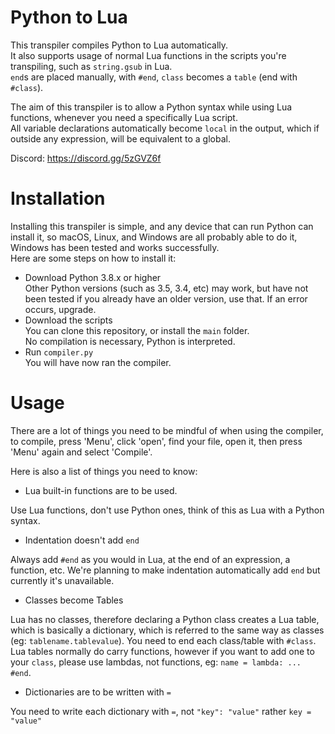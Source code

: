 # Python to Lua
This transpiler compiles Python to Lua automatically.<br>
It also supports usage of normal Lua functions in the scripts you're transpiling, such as `string.gsub` in Lua.<br>
`end`s are placed manually, with `#end`, `class` becomes a `table` (end with `#class`).<br>

The aim of this transpiler is to allow a Python syntax while using Lua functions, whenever you need a specifically Lua script.<br>
All variable declarations automatically become `local` in the output, which if outside any expression, will be equivalent to a global.<br>

Discord: https://discord.gg/5zGVZ6f

# Installation
Installing this transpiler is simple, and any device that can run Python can install it, so macOS, Linux, and Windows are all probably able to do it, Windows has been tested and works successfully.<br>
Here are some steps on how to install it:
* Download Python 3.8.x or higher<br>
Other Python versions (such as 3.5, 3.4, etc) may work, but have not been tested
if you already have an older version, use that. If an error occurs, upgrade.
* Download the scripts<br>
You can clone this repository, or install the `main` folder.<br>
No compilation is necessary, Python is interpreted.
* Run `compiler.py`<br>
You will have now ran the compiler.

# Usage
There are a lot of things you need to be mindful of when using the compiler, to compile, press 'Menu', click 'open', find your file, open it, then press 'Menu' again and select 'Compile'.<br>

Here is also a list of things you need to know:
* Lua built-in functions are to be used.<br>

Use Lua functions, don't use Python ones, think of this as Lua with a Python syntax.

* Indentation doesn't add `end`<br>

Always add `#end` as you would in Lua, at the end of an expression, a function, etc.
We're planning to make indentation automatically add `end` but currently it's unavailable.<br>

* Classes become Tables<br>

Lua has no classes, therefore declaring a Python class creates a Lua table, which is basically a dictionary, which is referred
to the same way as classes (eg: `tablename.tablevalue`). You need to end each class/table with `#class`.<br>
Lua tables normally do carry functions, however if you want to add one to your `class`, please use lambdas, not functions, eg: `name = lambda: ... #end`.

* Dictionaries are to be written with `=`<br>


You need to write each dictionary with `=`, not `"key": "value"` rather `key = "value"`
